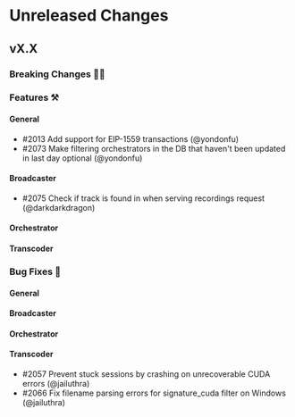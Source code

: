 # Unreleased Changes

## vX.X

### Breaking Changes 🚨🚨

### Features ⚒

#### General

- \#2013 Add support for EIP-1559 transactions (@yondonfu)
- \#2073 Make filtering orchestrators in the DB that haven't been updated in last day optional (@yondonfu)

#### Broadcaster

- \#2075 Check if track is found in when serving recordings request (@darkdarkdragon)

#### Orchestrator

#### Transcoder

### Bug Fixes 🐞

#### General

#### Broadcaster

#### Orchestrator

#### Transcoder

- \#2057 Prevent stuck sessions by crashing on unrecoverable CUDA errors (@jailuthra)
- \#2066 Fix filename parsing errors for signature_cuda filter on Windows (@jailuthra)
